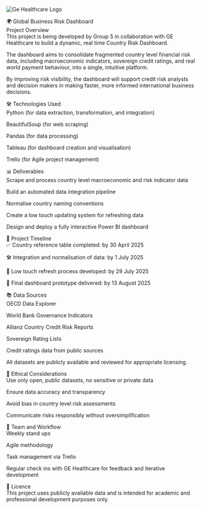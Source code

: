 ![Ge Healthcare Logo](https://github.com/user-attachments/assets/eeceeba3-ae7b-4844-b0a2-4b5e22a48de0)

🌍 Global Business Risk Dashboard   
Project Overview    
This project is being developed by Group 5 in collaboration with GE Healthcare to build a dynamic, real time Country Risk Dashboard.

The dashboard aims to consolidate fragmented country level financial risk data, including macroeconomic indicators, sovereign credit ratings, and real world payment behaviour, into a single, intuitive platform.

By improving risk visibility, the dashboard will support credit risk analysts and decision makers in making faster, more informed international business decisions.

🛠️ Technologies Used    
Python (for data extraction, transformation, and integration)

BeautifulSoup (for web scraping)

Pandas (for data processing)

Tableau (for dashboard creation and visualisation)

Trello (for Agile project management)

📊 Deliverables     
Scrape and process country level macroeconomic and risk indicator data

Build an automated data integration pipeline

Normalise country naming conventions

Create a low touch updating system for refreshing data

Design and deploy a fully interactive Power BI dashboard

🚀 Project Timeline     
✅ Country reference table completed: by 30 April 2025  

🛠️ Integration and normalisation of data: by 1 July 2025    

🔄 Low touch refresh process developed: by 29 July 2025 

🏁 Final dashboard prototype delivered: by 13 August 2025   

📚 Data Sources     
OECD Data Explorer

World Bank Governance Indicators

Allianz Country Credit Risk Reports

Sovereign Rating Lists

Credit ratings data from public sources

All datasets are publicly available and reviewed for appropriate licensing.

🧩 Ethical Considerations       
Use only open, public datasets, no sensitive or private data

Ensure data accuracy and transparency

Avoid bias in country level risk assessments

Communicate risks responsibly without oversimplification

👥 Team and Workflow        
Weekly stand ups

Agile methodology

Task management via Trello

Regular check ins with GE Healthcare for feedback and iterative development

📄 Licence      
This project uses publicly available data and is intended for academic and professional development purposes only.
